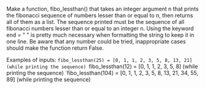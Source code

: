 Make a function, fibo_lessthan() that takes an integer argument n that prints the fibonacci sequence of numbers lesser than or equal to n, then returns all of them as a list.
The sequence printed must be the sequence of all fibonacci numbers lesser than or equal to an integer n. Using the keyword end = " " is pretty much necessary when formatting the string to keep it in one line.
Be aware that any number could be tried, inappropriate cases should make the function return False.

Examples of inputs:
 `fibo_lessthan(25) = [0, 1, 1, 2, 3, 5, 8, 13, 21] (while printing the sequence)
 `fibo_lessthan(12) = [0, 1, 1, 2, 3, 5, 8] (while printing the sequence)
 `fibo_lessthan(104) = [0, 1, 1, 2, 3, 5, 8, 13, 21, 34, 55, 89] (while printing the sequence)

